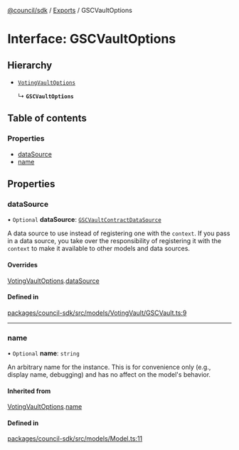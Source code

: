 [@council/sdk](../README.md) / [Exports](../modules.md) / GSCVaultOptions

# Interface: GSCVaultOptions

## Hierarchy

- [`VotingVaultOptions`](VotingVaultOptions.md)

  ↳ **`GSCVaultOptions`**

## Table of contents

### Properties

- [dataSource](GSCVaultOptions.md#datasource)
- [name](GSCVaultOptions.md#name)

## Properties

### dataSource

• `Optional` **dataSource**: [`GSCVaultContractDataSource`](../classes/GSCVaultContractDataSource.md)

A data source to use instead of registering one with the `context`. If you
pass in a data source, you take over the responsibility of registering it
with the `context` to make it available to other models and data sources.

#### Overrides

[VotingVaultOptions](VotingVaultOptions.md).[dataSource](VotingVaultOptions.md#datasource)

#### Defined in

[packages/council-sdk/src/models/VotingVault/GSCVault.ts:9](https://github.com/element-fi/council-monorepo/blob/887341f/packages/council-sdk/src/models/VotingVault/GSCVault.ts#L9)

___

### name

• `Optional` **name**: `string`

An arbitrary name for the instance. This is for convenience only (e.g.,
display name, debugging) and has no affect on the model's behavior.

#### Inherited from

[VotingVaultOptions](VotingVaultOptions.md).[name](VotingVaultOptions.md#name)

#### Defined in

[packages/council-sdk/src/models/Model.ts:11](https://github.com/element-fi/council-monorepo/blob/887341f/packages/council-sdk/src/models/Model.ts#L11)
